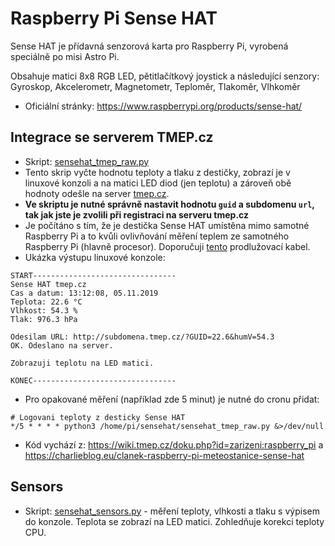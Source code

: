 # Raspberry Pi Sense HAT

Sense HAT je přídavná senzorová karta pro Raspberry Pi, vyrobená speciálně po misi Astro Pi.

Obsahuje matici 8x8 RGB LED, pětitlačítkový joystick a následující senzory: Gyroskop, Akcelerometr, Magnetometr, Teploměr, Tlakoměr, Vlhkoměr

* Oficiální stránky: https://www.raspberrypi.org/products/sense-hat/

Integrace se serverem TMEP.cz
----
- Skript: [sensehat_tmep_raw.py](sensehat_tmep_raw.py)
- Tento skrip vyčte hodnotu teploty a tlaku z destičky, zobrazí je v linuxové konzoli a na matici LED diod (jen teplotu) a zároveň obě hodnoty odešle na server [tmep.cz](https://www.tmep.cz).
- **Ve skriptu je nutné správně nastavit hodnotu ```guid``` a subdomenu ```url```, tak jak jste je zvolili při registraci na serveru tmep.cz**
- Je počítáno s tím, že je destička Sense HAT umístěna mimo samotné Raspberry Pi a to kvůli ovlivňování měření teplem ze samotného Raspberry Pi (hlavně procesor). Doporučuji [tento](https://rpishop.cz/propojky/424-397-gpio-40-zilovy-duhovy-plochy-kabel-male-female.html#/116-delka-200mm) prodlužovací kabel. 
- Ukázka výstupu linuxové konzole:
```
START--------------------------------
Sense HAT tmep.cz
Cas a datum: 13:12:08, 05.11.2019
Teplota: 22.6 °C
Vlhkost: 54.3 %
Tlak: 976.3 hPa

Odesilam URL: http://subdomena.tmep.cz/?GUID=22.6&humV=54.3
OK. Odeslano na server.

Zobrazuji teplotu na LED matici.

KONEC--------------------------------
```
- Pro opakované měření (například zde 5 minut) je nutné do cronu přidat:
```
# Logovani teploty z desticky Sense HAT
*/5 * * * * python3 /home/pi/sensehat/sensehat_tmep_raw.py &>/dev/null
```
- Kód vychází z: https://wiki.tmep.cz/doku.php?id=zarizeni:raspberry_pi a https://charlieblog.eu/clanek-raspberry-pi-meteostanice-sense-hat

Sensors
----
- Skript: [sensehat_sensors.py](sensehat_sensors.py) - měření teploty, vlhkosti a tlaku s výpisem do konzole. Teplota se zobrazí na LED matici. Zohledňuje korekci teploty CPU.
